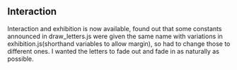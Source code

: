 ## Interaction

Interaction and exhibition is now available, found out that some constants announced in draw_letters.js were given the same name with variations in exhibition.js(shorthand variables to allow margin), so had to change those to different ones.
I wanted the letters to fade out and fade in as naturally as possible.


